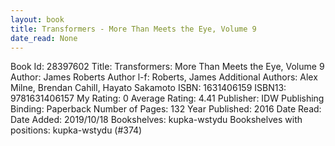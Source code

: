 ```yaml
---
layout: book
title: Transformers - More Than Meets the Eye, Volume 9
date_read: None
---
```


Book Id: 28397602
Title: Transformers: More Than Meets the Eye, Volume 9
Author: James Roberts
Author l-f: Roberts, James
Additional Authors: Alex Milne, Brendan Cahill, Hayato Sakamoto
ISBN: 1631406159
ISBN13: 9781631406157
My Rating: 0
Average Rating: 4.41
Publisher: IDW Publishing
Binding: Paperback
Number of Pages: 132
Year Published: 2016
Date Read: 
Date Added: 2019/10/18
Bookshelves: kupka-wstydu
Bookshelves with positions: kupka-wstydu (#374)

